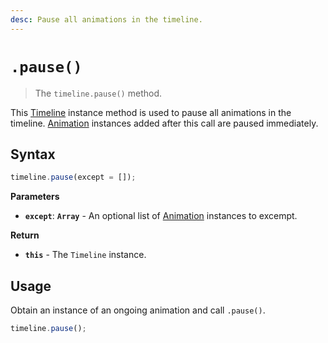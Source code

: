 ```yaml
---
desc: Pause all animations in the timeline.
---
```

# `.pause()`

> The `timeline.pause()` method.

This [Timeline](..) instance method is used to pause all animations in the timeline. [Animation](../Animation) instances added after this call are paused immediately.

## Syntax

```js
timeline.pause(except = []);
```

**Parameters**

+ **`except`**: **`Array`** - An optional list of [Animation](../Animation) instances to excempt.

**Return**

+ **`this`** - The `Timeline` instance.

## Usage

Obtain an instance of an ongoing animation and call `.pause()`.

```js
timeline.pause();
```
